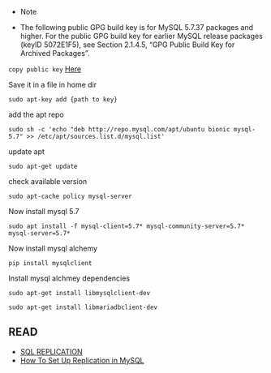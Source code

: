 * Note

* The following public GPG build key is for MySQL 5.7.37 packages and higher. For the public GPG build key for earlier MySQL release packages (keyID 5072E1F5), see Section 2.1.4.5, “GPG Public Build Key for Archived Packages”.

`copy public key`
<a href="https://dev.mysql.com/doc/refman/5.7/en/checking-gpg-signature.html"> Here </a>

Save it in a file in home dir

	sudo apt-key add {path to key}

add the apt repo

	sudo sh -c 'echo "deb http://repo.mysql.com/apt/ubuntu bionic mysql-5.7" >> /etc/apt/sources.list.d/mysql.list'

update apt

	sudo apt-get update

check available version

	sudo apt-cache policy mysql-server

Now install mysql 5.7

	sudo apt install -f mysql-client=5.7* mysql-community-server=5.7* mysql-server=5.7*

Now install mysql alchemy

    pip install mysqlclient

Install mysql alchmey dependencies

    sudo apt-get install libmysqlclient-dev

    sudo apt-get install libmariadbclient-dev
    


## READ
* <a href="https://www.digitalocean.com/community/tutorials/how-to-choose-a-redundancy-plan-to-ensure-high-availability#sql-replication"> SQL REPLICATION </a>
* <a href="https://www.digitalocean.com/community/tutorials/how-to-set-up-replication-in-mysql"> How To Set Up Replication in MySQL</a>
